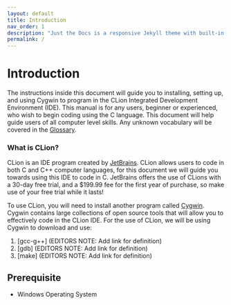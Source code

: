 ```yaml
---
layout: default
title: Introduction
nav_order: 1
description: "Just the Docs is a responsive Jekyll theme with built-in search that is easily customizable and hosted on GitHub Pages."
permalink: /
---
```


# Introduction

The instructions inside this document will guide you to installing, setting up, and using Cygwin to program in the CLion Integrated Development Environment (IDE). This manual is for any users, beginner or experienced, who wish to begin coding using the C language. This document will help guide users of all computer level skills. Any unknown vocabulary will be covered in the [Glossary](https://go-maun.github.io/Keegan-Lawrance-User-Documentation/docs/index-test/).


### What is CLion?


CLion is an IDE program created by [JetBrains](https://www.jetbrains.com/). CLion allows users to code in both C and C++ computer languages, for this document we will guide you towards using this IDE to code in C. JetBrains offers the use of CLions with a 30-day free trial, and a $199.99 fee for the first year of purchase, so make use of your free trial while it lasts!

To use CLion, you will need to install another program called [Cygwin](https://www.cygwin.com/). Cygwin contains large collections of open source tools that will allow you to effectively code in the CLion IDE. For the use of CLion, we will be using Cygwin to download and use:
1. [gcc-g++] (EDITORS NOTE: Add link for definition)
2. [gdb] (EDITORS NOTE: Add link for definition)
3. [make] (EDITORS NOTE: Add link for definition)

## Prerequisite

- Windows Operating System
